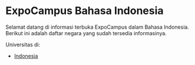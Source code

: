 # ExpoCampus Bahasa Indonesia
Selamat datang di informasi terbuka ExpoCampus dalam Bahasa Indonesia.
Berikut ini adalah daftar negara yang sudah tersedia informasinya.

Universitas di:
- [Indonesia](id)
